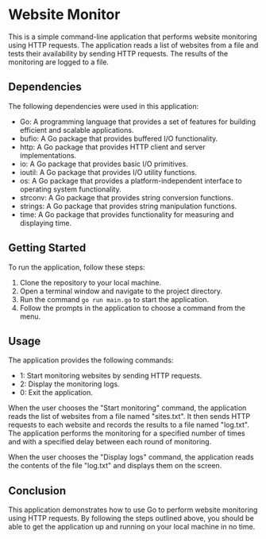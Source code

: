 # Website Monitor

This is a simple command-line application that performs website monitoring using HTTP requests. The application reads a list of websites from a file and tests their availability by sending HTTP requests. The results of the monitoring are logged to a file.

## Dependencies

The following dependencies were used in this application:

- Go: A programming language that provides a set of features for building efficient and scalable applications.
- bufio: A Go package that provides buffered I/O functionality.
- http: A Go package that provides HTTP client and server implementations.
- io: A Go package that provides basic I/O primitives.
- ioutil: A Go package that provides I/O utility functions.
- os: A Go package that provides a platform-independent interface to operating system functionality.
- strconv: A Go package that provides string conversion functions.
- strings: A Go package that provides string manipulation functions.
- time: A Go package that provides functionality for measuring and displaying time.

## Getting Started

To run the application, follow these steps:

1. Clone the repository to your local machine.
2. Open a terminal window and navigate to the project directory.
3. Run the command `go run main.go` to start the application.
4. Follow the prompts in the application to choose a command from the menu.

## Usage

The application provides the following commands:

- 1: Start monitoring websites by sending HTTP requests.
- 2: Display the monitoring logs.
- 0: Exit the application.

When the user chooses the "Start monitoring" command, the application reads the list of websites from a file named "sites.txt". It then sends HTTP requests to each website and records the results to a file named "log.txt". The application performs the monitoring for a specified number of times and with a specified delay between each round of monitoring.

When the user chooses the "Display logs" command, the application reads the contents of the file "log.txt" and displays them on the screen.

## Conclusion

This application demonstrates how to use Go to perform website monitoring using HTTP requests. By following the steps outlined above, you should be able to get the application up and running on your local machine in no time.
